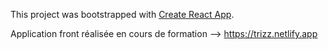 This project was bootstrapped with [Create React App](https://github.com/facebook/create-react-app).

Application front réalisée en cours de formation --> https://trizz.netlify.app
